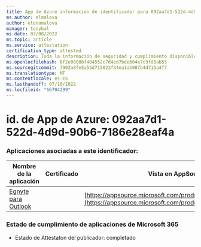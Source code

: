 ```yaml
---
title: App de Azure información de identificador para 092aa7d1-522d-4d9d-90b6-7186e28eaf4a
ms.author: elmalova
author: elenamalova
manager: tonybal
ms.date: 07/08/2022
ms.topic: article
ms.service: attestation
certification_type: attested
description: Toda la información de seguridad y cumplimiento disponible para 092aa7d1-522d-4d9d-90b6-7186e28eaf4a.
ms.openlocfilehash: 6f2e0888bf404552c7d4ed7bde604e7c9fd5ab55
ms.sourcegitcommit: 7902a8fe5a55d715023f34ea1ab987b4d715a4f7
ms.translationtype: MT
ms.contentlocale: es-ES
ms.lasthandoff: 07/10/2022
ms.locfileid: "66704299"
---
```

# <a name="azure-app-id-092aa7d1-522d-4d9d-90b6-7186e28eaf4a"></a>id. de App de Azure: 092aa7d1-522d-4d9d-90b6-7186e28eaf4a


### <a name="apps-associated-with-this-id"></a>Aplicaciones asociadas a este identificador:
| **Nombre de la aplicación** | **Certificado** | **Vista en AppSource** |
|--------------|---------------|-----------------------|
| [Egnyte para Outlook](../forward/WA200004177.md) |  | [https://appsource.microsoft.com/product/office/WA200004177](https://appsource.microsoft.com/product/office/WA200004177) |

### <a name="microsoft-365-app-compliance-status"></a>Estado de cumplimiento de aplicaciones de Microsoft 365
- Estado de Attestaton del publicador: completado
